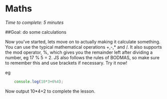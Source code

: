 # Maths
_Time to complete: 5 minutes_

##Goal: do some calculations

Now you've started, lets move on to actually making it calculate something. You can use the typical mathematical operations +,-,* and /. It also supports the mod operator, %, which gives you the remainder left after dividing a number, eg 17 % 5 = 2. JS also follows the rules of BODMAS, so make sure to remember this and use brackets if necessary. Try it now!

eg

```javascript
    console.log(10*3+6%4);
```

Now output 10*4+2 to complete the lesson.